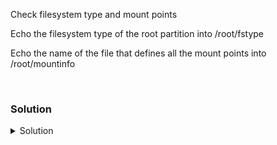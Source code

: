 Check filesystem type and mount points

Echo the filesystem type of the root partition into /root/fstype

Echo the name of the file that defines all the mount points into /root/mountinfo

<br>

### Solution
<details>
<summary>Solution</summary>
Check what partition the root (/) filesystem is mounted from.

```plain
mount | grep vda
```{{exec}}

Check the filesystem written to that partition.

Let's use another command to see that information another way.
```plain
blkid /dev/vda1
```{{exec}}

So you see the type is ext4. Write that out to /root/fstype

```plain
blkid /dev/vda1 > /root/fstype
```{{exec}}

Check the /etc/fstab to see how your system is mounting all it's partitions as it comes up.

```plain
cat /etc/fstab
```{{exec}}

But that mapping is strange, so to demystify it, use this command

```plain
ls -l /dev/disk/by-label
```{{exec}}

There are 4 ways to mount disk: label, partuuid, path, and uuid. You can verify this by looking in each of these locations. This gives you how the system is mapping to the underlying disks.

```plain
for type in $(ls /dev/disk); do echo "type is $type"; ls -l /dev/disk/$type; done
```{{exec}}

Remember to put the file that the system uses to mount the disks into /root/mountinfo

```plain
echo "/etc/fstab" > /root/mountinfo
```{{exec}}

</details>
